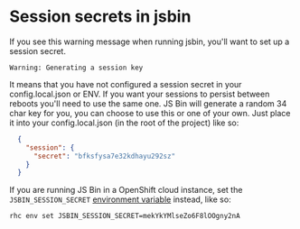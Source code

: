 Session secrets in jsbin
========================

If you see this warning message when running jsbin, you'll want to set up a session secret.
```text
Warning: Generating a session key
``` 
It means that you have not configured a session secret in your config.local.json or ENV. 
If you want your sessions to persist between reboots you'll need to use the same one. JS Bin will generate a random 34 char
key for you, you can choose to use this or one of your own. Just place it into your config.local.json (in the root of the project) like so:

```json
  {
    "session": {
      "secret": "bfksfysa7e32kdhayu292sz"
    }
  }
```

If you are running JS Bin in a OpenShift cloud instance, set the `JSBIN_SESSION_SECRET` [environment variable](http://developers.openshift.com/en/managing-environment-variables.html#custom-variables) instead, like so:
```
rhc env set JSBIN_SESSION_SECRET=mekYkYMlseZo6F8lOOgny2nA
```
